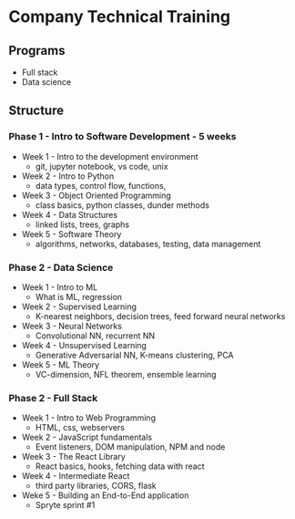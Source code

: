 # Company Technical Training

## Programs

* Full stack
* Data science

## Structure

### Phase 1 - Intro to Software Development - 5 weeks
* Week 1 - Intro to the development environment
  * git, jupyter notebook, vs code, unix
* Week 2 - Intro to Python
  * data types, control flow, functions, 
* Week 3 - Object Oriented Programming
  * class basics, python classes, dunder methods
* Week 4 - Data Structures
  * linked lists, trees, graphs
* Week 5 - Software Theory
  * algorithms, networks, databases, testing, data management

### Phase 2 - Data Science
* Week 1 - Intro to ML
  * What is ML, regression
* Week 2 - Supervised Learning
  * K-nearest neighbors, decision trees, feed forward neural networks
* Week 3 - Neural Networks
  * Convolutional NN, recurrent NN
* Week 4 - Unsupervised Learning
  * Generative Adversarial NN, K-means clustering, PCA
* Week 5 - ML Theory
  * VC-dimension, NFL theorem, ensemble learning
  
### Phase 2 - Full Stack
* Week 1 - Intro to Web Programming
  * HTML, css, webservers
* Week 2 - JavaScript fundamentals
  * Event listeners, DOM manipulation, NPM and node
* Week 3 - The React Library
  * React basics, hooks, fetching data with react
* Week 4 - Intermediate React
  * third party libraries, CORS, flask
* Weke 5 - Building an End-to-End application
  * Spryte sprint #1
